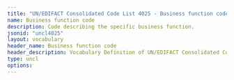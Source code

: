 ```yaml
---
title: "UN/EDIFACT Consolidated Code List 4025 - Business function code (20B) JSON-LD Vocabulary"
name: Business function code
description: Code describing the specific business function.
jsonid: "uncl4025"
layout: vocabulary
header_name: Business function code
header_description: Vocabulary Definition of UN/EDIFACT Consolidated Code List 4025 - Business function code (20B) semantics in HTML format. JSON-LD format is available at [uncl4025.jsonld](/vocabulary/uncl4025.jsonld)
type: uncl
options:
---
```

